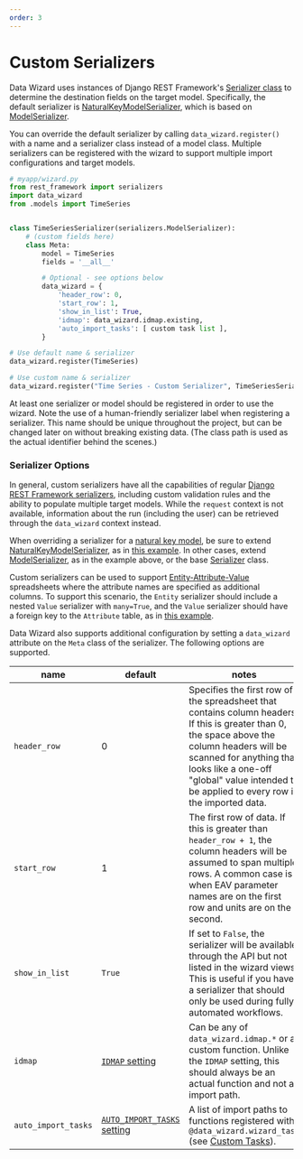 ```yaml
---
order: 3
---
```


# Custom Serializers

Data Wizard uses instances of Django REST Framework's [Serializer class][ModelSerializer] to determine the destination fields on the target model.  Specifically, the default serializer is [NaturalKeyModelSerializer], which is based on [ModelSerializer].

You can override the default serializer by calling `data_wizard.register()` with a name and a serializer class instead of a model class.  Multiple serializers can be registered with the wizard to support multiple import configurations and target models.  

```python
# myapp/wizard.py
from rest_framework import serializers
import data_wizard
from .models import TimeSeries


class TimeSeriesSerializer(serializers.ModelSerializer):
    # (custom fields here)
    class Meta:
        model = TimeSeries
        fields = '__all__'

        # Optional - see options below
        data_wizard = {
            'header_row': 0,
            'start_row': 1,
            'show_in_list': True,
            'idmap': data_wizard.idmap.existing,
            'auto_import_tasks': [ custom task list ],
        }

# Use default name & serializer
data_wizard.register(TimeSeries)

# Use custom name & serializer
data_wizard.register("Time Series - Custom Serializer", TimeSeriesSerializer)
```

At least one serializer or model should be registered in order to use the wizard.  Note the use of a human-friendly serializer label when registering a serializer.  This name should be unique throughout the project, but can be changed later on without breaking existing data.  (The class path is used as the actual identifier behind the scenes.)

### Serializer Options

In general, custom serializers have all the capabilities of regular [Django REST Framework serializers][serializers], including custom validation rules and the ability to populate multiple target models.  While the `request` context is not available, information about the run (including the user) can be retrieved through the `data_wizard` context instead.

When overriding a serializer for a [natural key model][natural keys], be sure to extend [NaturalKeyModelSerializer], as in [this example][naturalkey_wizard].  In other cases, extend [ModelSerializer], as in the example above, or the base [Serializer][serializers] class.

Custom serializers can be used to support [Entity-Attribute-Value] spreadsheets where the attribute names are specified as additional columns.  To support this scenario, the `Entity` serializer should include a nested `Value` serializer with `many=True`, and the `Value` serializer should have a foreign key to the `Attribute` table, as in [this example][eav_wizard].

Data Wizard also supports additional configuration by setting a `data_wizard` attribute on the `Meta` class of the serializer.  The following options are supported.

name | default | notes
--|--|--
`header_row` | 0 | Specifies the first row of the spreadsheet that contains column headers.  If this is greater than 0, the space above the column headers will be scanned for anything that looks like a one-off "global" value intended to be applied to every row in the imported data.
`start_row` | 1 | The first row of data.  If this is greater than `header_row + 1`, the column headers will be assumed to span multiple rows.  A common case is when EAV parameter names are on the first row and units are on the second.
`show_in_list` | `True` | If set to `False`, the serializer will be available through the API but not listed in the wizard views.  This is useful if you have a serializer that should only be used during fully automated workflows.
`idmap` | [`IDMAP` setting][settings] | Can be any of `data_wizard.idmap.*` or a custom function.  Unlike the `IDMAP` setting, this should always be an actual function and not an import path.
`auto_import_tasks` | [`AUTO_IMPORT_TASKS` setting][settings] | A list of import paths to functions registered with `@data_wizard.wizard_task` (see [Custom Tasks][tasks]).


[NaturalKeyModelSerializer]: https://github.com/wq/django-natural-keys#naturalkeymodelserializer
[ModelSerializer]: http://www.django-rest-framework.org/api-guide/serializers/#modelserializer
[serializers]: http://www.django-rest-framework.org/api-guide/serializers/
[natural keys]: https://github.com/wq/django-natural-keys
[naturalkey_wizard]: https://github.com/wq/django-data-wizard/blob/master/tests/naturalkey_app/wizard.py
[Entity-Attribute-Value]: https://wq.io/docs/eav-vs-relational
[eav_wizard]: https://github.com/wq/django-data-wizard/blob/master/tests/eav_app/wizard.py
[settings]: ./settings.md
[tasks]: ./tasks.md
